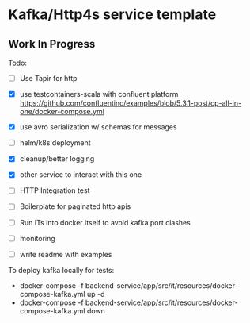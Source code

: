 # Kafka/Http4s service template

## Work In Progress 

Todo:

- [ ] Use Tapir for http 
- [x] use testcontainers-scala with confluent platform https://github.com/confluentinc/examples/blob/5.3.1-post/cp-all-in-one/docker-compose.yml
- [x] use avro serialization w/ schemas for messages 
- [ ] helm/k8s deployment
- [x] cleanup/better logging
- [x] other service to interact with this one
- [ ] HTTP Integration test 
- [ ] Boilerplate for paginated http apis 
- [ ] Run ITs into docker itself to avoid kafka port clashes
- [ ] monitoring
- [ ] write readme with examples


To deploy kafka locally for tests:
- docker-compose -f backend-service/app/src/it/resources/docker-compose-kafka.yml up -d
- docker-compose -f backend-service/app/src/it/resources/docker-compose-kafka.yml down
